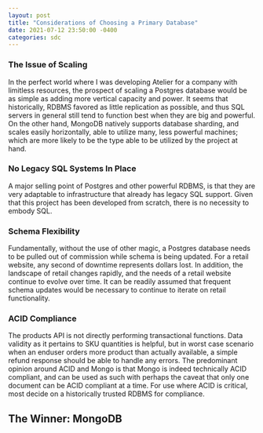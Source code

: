 ```yaml
---
layout: post
title: "Considerations of Choosing a Primary Database"
date: 2021-07-12 23:50:00 -0400
categories: sdc
---
```

### The Issue of Scaling

In the perfect world where I was developing Atelier for a company with limitless resources, the prospect of scaling a Postgres database would be as simple as adding more vertical capacity and power. It seems that historically, RDBMS favored as little replication as possible, and thus SQL servers in general still tend to function best when they are big and powerful. On the other hand, MongoDB natively supports database sharding, and scales easily horizontally, able to utilize many, less powerful machines; which are more likely to be the type able to be utilized by the project at hand.

### No Legacy SQL Systems In Place

A major selling point of Postgres and other powerful RDBMS, is that they are very adaptable to infrastructure that already has legacy SQL support. Given that this project has been developed from scratch, there is no necessity to embody SQL.

### Schema Flexibility

Fundamentally, without the use of other magic, a Postgres database needs to be pulled out of commission while schema is being updated. For a retail website, any second of downtime represents dollars lost. In addition, the landscape of retail changes rapidly, and the needs of a retail website continue to evolve over time. It can be readily assumed that frequent schema updates would be necessary to continue to iterate on retail functionality.

### ACID Compliance

The products API is not directly performing transactional functions. Data validity as it pertains to SKU quantities is helpful, but in worst case scenario when an enduser orders more product than actually available, a simple refund response should be able to handle any errors. The predominant opinion around ACID and Mongo is that Mongo is indeed technically ACID compliant, and can be used as such with perhaps the caveat that only one document can be ACID compliant at a time. For use where ACID is critical, most decide on a historically trusted RDBMS for compliance.
 
## The Winner: MongoDB